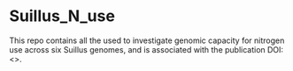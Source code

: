 # Suillus_N_use
This repo contains all the used to investigate genomic capacity for nitrogen use across six Suillus genomes, and is associated with the publication DOI:<>. 

